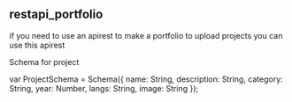 ## restapi_portfolio
if you need to use an apirest to make a portfolio to upload projects you can use this apirest

Schema for project

var ProjectSchema = Schema({
    name: String,
    description: String,
    category: String,
    year: Number,
    langs: String,
    image: String
});